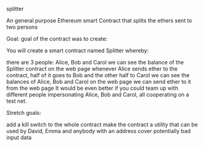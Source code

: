 splitter

An general purpose Ethereum smart Contract that splits the ethers sent to two persons

Goal: goal of the contract was to create:

You will create a smart contract named Splitter whereby:

there are 3 people: Alice, Bob and Carol
we can see the balance of the Splitter contract on the web page
whenever Alice sends ether to the contract, half of it goes to Bob and the other half to Carol
we can see the balances of Alice, Bob and Carol on the web page
we can send ether to it from the web page
It would be even better if you could team up with different people impersonating Alice, Bob and Carol, all cooperating on a test net.

Stretch goals:

add a kill switch to the whole contract
make the contract a utility that can be used by David, Emma and anybody with an address
cover potentially bad input data
